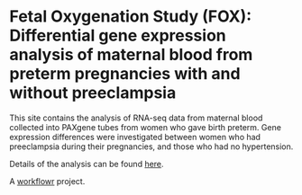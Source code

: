 # Fetal Oxygenation Study (FOX): Differential gene expression analysis of maternal blood from preterm pregnancies with and without preeclampsia

This site contains the analysis of RNA-seq data from maternal blood collected into PAXgene tubes from women who gave birth preterm. Gene expression differences were investigated between women who had preeclampsia during their pregnancies, and those who had no hypertension.

Details of the analysis can be found [here][].

A [workflowr][] project.

[workflowr]: https://github.com/workflowr/workflowr
[here]: https://sabeard4.github.io/Fetal-oxygenation-study/
